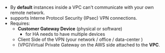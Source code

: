 - By **default** instances inside a VPC can't communicate with your own remote network.
- supports Interne Protocol Security (IPsec) VPN connections.
- Requires:
	- **Customer Gateway Device** (physical or software)
		- for HA needs to have multiple devices
	- Client Side of the VPN (your network / office / data-center )
	- (VPG)Virtual Private Gateway on the AWS side attached to the **VPC**.